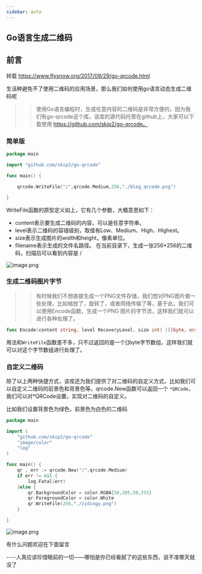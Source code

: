 ```yaml
---
sidebar: auto
---
```


## Go语言生成二维码

## 前言
转载 https://www.flysnow.org/2017/09/29/go-qrcode.html

生活种避免不了使用二维码的应用场景，那么我们如何使用go语言动态生成二维码呢
>>使用Go语言编程时，生成任意内容的二维码是非常方便的，因为我们有go-qrcode这个库。该库的源代码托管在github上，大家可以下载使用 https://github.com/skip2/go-qrcode。

### 简单版
````go
package main

import "github.com/skip2/go-qrcode"

func main() {

	qrcode.WriteFile("/",qrcode.Medium,256,"./blog_qrcode.png")

}

````
WriteFile函数的原型定义如上，它有几个参数，大概意思如下：

- content表示要生成二维码的内容，可以是任意字符串。
- level表示二维码的容错级别，取值有Low、Medium、High、Highest。
- size表示生成图片的width和height，像素单位。
- filename表示生成的文件名路径。
在当前目录下，生成一张256*256的二维码，扫描后可以看到内容是 /

![image.png](/upload/2020/10/image-933b3df5f6464c8e98cb19c2c5d0cf33.png)

### 生成二维码图片字节
>>有时候我们不想直接生成一个PNG文件存储，我们想对PNG图片做一些处理，比如缩放了，旋转了，或者网络传输了等，基于此，我们可以使用Encode函数，生成一个PNG 图片的字节流，这样我们就可以进行各种处理了。
````go
func Encode(content string, level RecoveryLevel, size int) ([]byte, error)
````
用法和`WriteFile`函数差不多，只不过返回的是一个[]byte字节数组，这样我们就可以对这个字节数组进行处理了。

### 自定义二维码

除了以上两种快捷方式，该库还为我们提供了对二维码的自定义方式，比如我们可以自定义二维码的前景色和背景色等。qrcode.New函数可以返回一个 `*QRCode`，我们可以对*QRCode设置，实现对二维码的自定义。

比如我们设置背景色为绿色，前景色为白色的二维码

````go
package main

import (
	"github.com/skip2/go-qrcode"
	"image/color"
	"log"
)

func main() {
	qr , err := qrcode.New("/",qrcode.Medium)
	if err != nil {
		log.Fatal(err)
	}else {
		qr.BackgroundColor = color.RGBA{50,205,50,255}
		qr.ForegroundColor = color.White
		qr.WriteFile(256,"./zidingy.png")
	}

}

````
![image.png](/upload/2020/10/image-c75e0dd3a11f4434a8b572f90dfa0738.png)


有什么问题欢迎在下面留言

----人真应该珍惜眼前的一切——哪怕是你已经看腻了的这些东西，说不准哪天就没了

